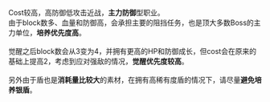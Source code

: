 Cost较高，高防御低攻击近战，**主力防御**型职业。<br />由于block数多、血量和防御高，会承担主要的阻挡任务，也是顶大多数Boss的主力单位，**培养优先度高**。<br /><br />
觉醒之后block数会从3变为4，并拥有更高的HP和防御成长，但cost会在原来的基础上提高2，考虑到应对强敌的情况，**觉醒优先度较高**。<br /><br />
另外由于盾也是**消耗量比较大**的素材，在拥有高稀有度盾的情况下，请尽量**避免培养银盾**。<br /><br />
